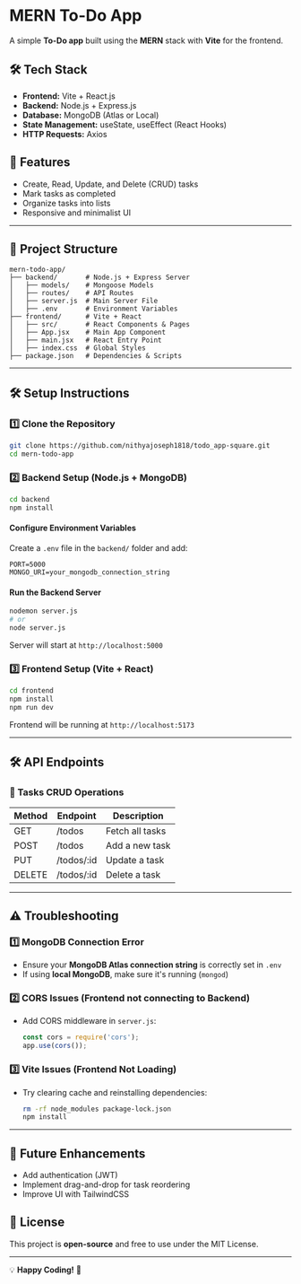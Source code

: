 # MERN To-Do App

A simple **To-Do app** built using the **MERN** stack with **Vite** for the frontend.

## 🛠 Tech Stack
- **Frontend:** Vite + React.js
- **Backend:** Node.js + Express.js
- **Database:** MongoDB (Atlas or Local)
- **State Management:** useState, useEffect (React Hooks)
- **HTTP Requests:** Axios

## 🚀 Features
- Create, Read, Update, and Delete (CRUD) tasks
- Mark tasks as completed
- Organize tasks into lists
- Responsive and minimalist UI

---

## 📂 Project Structure
```
mern-todo-app/
├── backend/       # Node.js + Express Server
│   ├── models/    # Mongoose Models
│   ├── routes/    # API Routes
│   ├── server.js  # Main Server File
│   ├── .env       # Environment Variables
├── frontend/      # Vite + React
│   ├── src/       # React Components & Pages
│   ├── App.jsx    # Main App Component
│   ├── main.jsx   # React Entry Point
│   ├── index.css  # Global Styles
├── package.json   # Dependencies & Scripts
```

---

## 🛠 Setup Instructions

### 1️⃣ Clone the Repository
```bash
git clone https://github.com/nithyajoseph1818/todo_app-square.git
cd mern-todo-app
```

### 2️⃣ Backend Setup (Node.js + MongoDB)
```bash
cd backend
npm install
```

#### Configure Environment Variables
Create a `.env` file in the `backend/` folder and add:
```env
PORT=5000
MONGO_URI=your_mongodb_connection_string
```

#### Run the Backend Server
```bash
nodemon server.js
# or
node server.js
```
Server will start at `http://localhost:5000`

### 3️⃣ Frontend Setup (Vite + React)
```bash
cd frontend
npm install
npm run dev
```
Frontend will be running at `http://localhost:5173`

---

## 🛠 API Endpoints
### 📌 Tasks CRUD Operations
| Method | Endpoint         | Description           |
|--------|-----------------|-----------------------|
| GET    | /todos          | Fetch all tasks      |
| POST   | /todos          | Add a new task       |
| PUT    | /todos/:id      | Update a task        |
| DELETE | /todos/:id      | Delete a task        |

---

## ⚠️ Troubleshooting

### 1️⃣ MongoDB Connection Error
- Ensure your **MongoDB Atlas connection string** is correctly set in `.env`
- If using **local MongoDB**, make sure it's running (`mongod`)

### 2️⃣ CORS Issues (Frontend not connecting to Backend)
- Add CORS middleware in `server.js`:
  ```js
  const cors = require('cors');
  app.use(cors());
  ```

### 3️⃣ Vite Issues (Frontend Not Loading)
- Try clearing cache and reinstalling dependencies:
  ```bash
  rm -rf node_modules package-lock.json
  npm install
  ```

---

## 🌟 Future Enhancements
- Add authentication (JWT)
- Implement drag-and-drop for task reordering
- Improve UI with TailwindCSS

## 📜 License
This project is **open-source** and free to use under the MIT License.

---

💡 **Happy Coding!** 🚀

